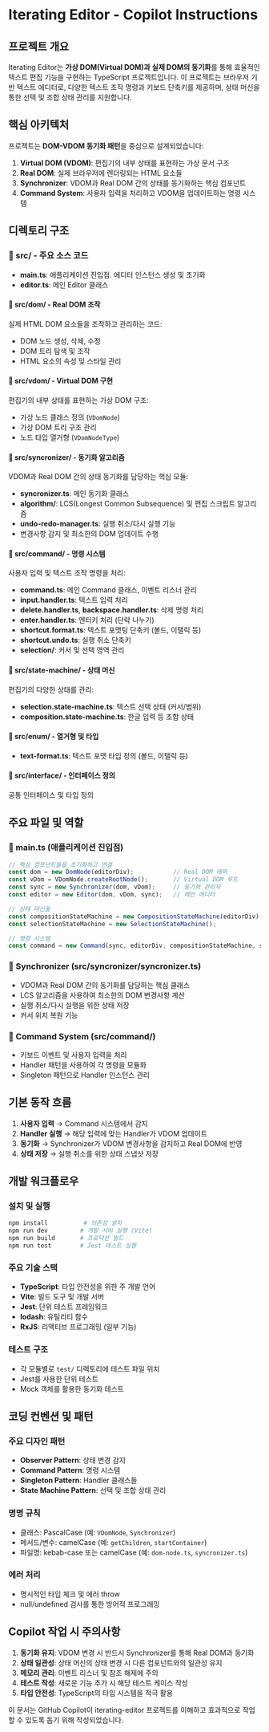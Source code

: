 # Iterating Editor - Copilot Instructions

## 프로젝트 개요

Iterating Editor는 **가상 DOM(Virtual DOM)과 실제 DOM의 동기화**를 통해 효율적인 텍스트 편집 기능을 구현하는 TypeScript 프로젝트입니다. 이 프로젝트는 브라우저 기반 텍스트 에디터로, 다양한 텍스트 조작 명령과 키보드 단축키를 제공하며, 상태 머신을 통한 선택 및 조합 상태 관리를 지원합니다.

## 핵심 아키텍처

프로젝트는 **DOM-VDOM 동기화 패턴**을 중심으로 설계되었습니다:

1. **Virtual DOM (VDOM)**: 편집기의 내부 상태를 표현하는 가상 문서 구조
2. **Real DOM**: 실제 브라우저에 렌더링되는 HTML 요소들
3. **Synchronizer**: VDOM과 Real DOM 간의 상태를 동기화하는 핵심 컴포넌트
4. **Command System**: 사용자 입력을 처리하고 VDOM을 업데이트하는 명령 시스템

## 디렉토리 구조

### 📁 src/ - 주요 소스 코드
- **main.ts**: 애플리케이션 진입점. 에디터 인스턴스 생성 및 초기화
- **editor.ts**: 메인 Editor 클래스

#### 📁 src/dom/ - Real DOM 조작
실제 HTML DOM 요소들을 조작하고 관리하는 코드:
- DOM 노드 생성, 삭제, 수정
- DOM 트리 탐색 및 조작
- HTML 요소의 속성 및 스타일 관리

#### 📁 src/vdom/ - Virtual DOM 구현
편집기의 내부 상태를 표현하는 가상 DOM 구조:
- 가상 노드 클래스 정의 (`VDomNode`)
- 가상 DOM 트리 구조 관리
- 노드 타입 열거형 (`VDomNodeType`)

#### 📁 src/syncronizer/ - 동기화 알고리즘
VDOM과 Real DOM 간의 상태 동기화를 담당하는 핵심 모듈:
- **syncronizer.ts**: 메인 동기화 클래스
- **algorithm/**: LCS(Longest Common Subsequence) 및 편집 스크립트 알고리즘
- **undo-redo-manager.ts**: 실행 취소/다시 실행 기능
- 변경사항 감지 및 최소한의 DOM 업데이트 수행

#### 📁 src/command/ - 명령 시스템
사용자 입력 및 텍스트 조작 명령을 처리:
- **command.ts**: 메인 Command 클래스, 이벤트 리스너 관리
- **input.handler.ts**: 텍스트 입력 처리
- **delete.handler.ts**, **backspace.handler.ts**: 삭제 명령 처리
- **enter.handler.ts**: 엔터키 처리 (단락 나누기)
- **shortcut.format.ts**: 텍스트 포맷팅 단축키 (볼드, 이탤릭 등)
- **shortcut.undo.ts**: 실행 취소 단축키
- **selection/**: 커서 및 선택 영역 관리

#### 📁 src/state-machine/ - 상태 머신
편집기의 다양한 상태를 관리:
- **selection.state-machine.ts**: 텍스트 선택 상태 (커서/범위)
- **composition.state-machine.ts**: 한글 입력 등 조합 상태

#### 📁 src/enum/ - 열거형 및 타입
- **text-format.ts**: 텍스트 포맷 타입 정의 (볼드, 이탤릭 등)

#### 📁 src/interface/ - 인터페이스 정의
공통 인터페이스 및 타입 정의

## 주요 파일 및 역할

### 🚀 main.ts (애플리케이션 진입점)
```typescript
// 핵심 컴포넌트들을 초기화하고 연결
const dom = new DomNode(editorDiv);           // Real DOM 래퍼
const vDom = VDomNode.createRootNode();       // Virtual DOM 루트
const sync = new Synchronizer(dom, vDom);     // 동기화 관리자
const editor = new Editor(dom, vDom, sync);   // 메인 에디터

// 상태 머신들
const compositionStateMachine = new CompositionStateMachine(editorDiv);
const selectionStateMachine = new SelectionStateMachine();

// 명령 시스템
const command = new Command(sync, editorDiv, compositionStateMachine, selectionStateMachine);
```

### 🔄 Synchronizer (src/syncronizer/syncronizer.ts)
- VDOM과 Real DOM 간의 동기화를 담당하는 핵심 클래스
- LCS 알고리즘을 사용하여 최소한의 DOM 변경사항 계산
- 실행 취소/다시 실행을 위한 상태 저장
- 커서 위치 복원 기능

### 🎯 Command System (src/command/)
- 키보드 이벤트 및 사용자 입력을 처리
- Handler 패턴을 사용하여 각 명령을 모듈화
- Singleton 패턴으로 Handler 인스턴스 관리

## 기본 동작 흐름

1. **사용자 입력** → Command 시스템에서 감지
2. **Handler 실행** → 해당 입력에 맞는 Handler가 VDOM 업데이트
3. **동기화** → Synchronizer가 VDOM 변경사항을 감지하고 Real DOM에 반영
4. **상태 저장** → 실행 취소를 위한 상태 스냅샷 저장

## 개발 워크플로우

### 설치 및 실행
```bash
npm install          # 의존성 설치
npm run dev         # 개발 서버 실행 (Vite)
npm run build       # 프로덕션 빌드
npm run test        # Jest 테스트 실행
```

### 주요 기술 스택
- **TypeScript**: 타입 안전성을 위한 주 개발 언어
- **Vite**: 빌드 도구 및 개발 서버
- **Jest**: 단위 테스트 프레임워크
- **lodash**: 유틸리티 함수
- **RxJS**: 리액티브 프로그래밍 (일부 기능)

### 테스트 구조
- 각 모듈별로 `test/` 디렉토리에 테스트 파일 위치
- Jest를 사용한 단위 테스트
- Mock 객체를 활용한 동기화 테스트

## 코딩 컨벤션 및 패턴

### 주요 디자인 패턴
- **Observer Pattern**: 상태 변경 감지
- **Command Pattern**: 명령 시스템
- **Singleton Pattern**: Handler 클래스들
- **State Machine Pattern**: 선택 및 조합 상태 관리

### 명명 규칙
- 클래스: PascalCase (예: `VDomNode`, `Synchronizer`)
- 메서드/변수: camelCase (예: `getChildren`, `startContainer`)
- 파일명: kebab-case 또는 camelCase (예: `dom-node.ts`, `syncronizer.ts`)

### 에러 처리
- 명시적인 타입 체크 및 에러 throw
- null/undefined 검사를 통한 방어적 프로그래밍

## Copilot 작업 시 주의사항

1. **동기화 유지**: VDOM 변경 시 반드시 Synchronizer를 통해 Real DOM과 동기화
2. **상태 일관성**: 상태 머신의 상태 변경 시 다른 컴포넌트와의 일관성 유지
3. **메모리 관리**: 이벤트 리스너 및 참조 해제에 주의
4. **테스트 작성**: 새로운 기능 추가 시 해당 테스트 케이스 작성
5. **타입 안전성**: TypeScript의 타입 시스템을 적극 활용

이 문서는 GitHub Copilot이 iterating-editor 프로젝트를 이해하고 효과적으로 작업할 수 있도록 돕기 위해 작성되었습니다.